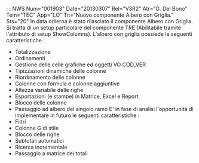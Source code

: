  :  : NWS Num="001903" Date="20130307" Rel="V3R2" Atr="G. Del Bono" Tem="TEC" App="LO" Tit="Nuovo componente Albero con Griglia." Sts="20"
In data odierna è stato rilasciato il componente Albero con Griglia.
Si tratta di un setup particolare del componente TRE (Abilitabile tramite l'attributo di setup ShowColumns).
L'albero con griglia possiede le seguenti caratteristiche : 
- Totalizzazione
- Ordinamenti
- Gestione delle celle grafiche ed oggetti VO COD_VER
- Tipizzazioni dinamiche delle colonne
- Riordinamento delle colonne
- Colonne con formula e colonne aggiuntive
- Altezza variabile delle righe
- Esportazioni (e stampe) in Matrice, Excel e Report.
- Blocco delle colonne
- Passaggio ad albero del singolo ramo
E' in fase di analisi l'opportunità di implementare in futuro le seguenti caratteristiche : 
- Filtri
- Colonne G di stile
- Blocco delle righe
- Subtotali automatici
- Ricerca incrementale
- Passaggio a matrice dei totali

